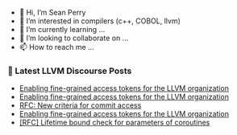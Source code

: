 - 👋 Hi, I’m Sean Perry
- 👀 I’m interested in compilers (c++, COBOL, llvm)
- 🌱 I’m currently learning ...
- 💞️ I’m looking to collaborate on ...
- 📫 How to reach me ...

<!---
s66perry/s66perry is a ✨ special ✨ repository because its `README.md` (this file) appears on your GitHub profile.
You can click the Preview link to take a look at your changes.
--->
### 📕 Latest LLVM Discourse Posts

<!-- DISCOURSE-LLVM:START -->
- [Enabling fine-grained access tokens for the LLVM organization](https://discourse.llvm.org/t/enabling-fine-grained-access-tokens-for-the-llvm-organization/76383#post_5)
- [Enabling fine-grained access tokens for the LLVM organization](https://discourse.llvm.org/t/enabling-fine-grained-access-tokens-for-the-llvm-organization/76383#post_4)
- [RFC: New criteria for commit access](https://discourse.llvm.org/t/rfc-new-criteria-for-commit-access/76290?page=4#post_80)
- [Enabling fine-grained access tokens for the LLVM organization](https://discourse.llvm.org/t/enabling-fine-grained-access-tokens-for-the-llvm-organization/76383#post_3)
- [[RFC] Lifetime bound check for parameters of coroutines](https://discourse.llvm.org/t/rfc-lifetime-bound-check-for-parameters-of-coroutines/74253?page=2#post_25)
<!-- DISCOURSE-LLVM:END -->
